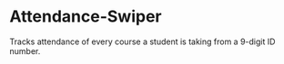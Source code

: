 # Attendance-Swiper
Tracks attendance of every course a student is taking from a 9-digit ID number.
